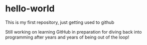 # hello-world
This is my first repository, just getting used to github

Still working on learning GitHub in preparation for diving back into programming after years and years of being out of the loop!
